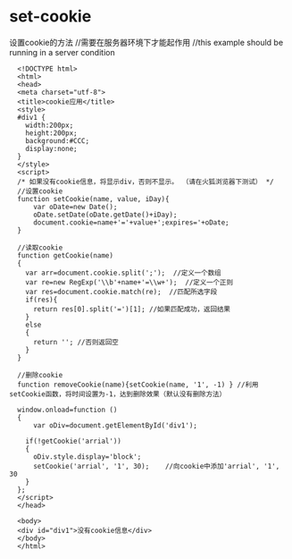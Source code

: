 # set-cookie
设置cookie的方法
//需要在服务器环境下才能起作用
//this example should be running in a server condition

      <!DOCTYPE html>
      <html>
      <head>
      <meta charset="utf-8">
      <title>cookie应用</title>
      <style>
      #div1 {
        width:200px; 
        height:200px; 
        background:#CCC; 
        display:none;
      }
      </style>
      <script>
      /* 如果没有cookie信息，将显示div，否则不显示。 （请在火狐浏览器下测试） */
      //设置cookie
      function setCookie(name, value, iDay){
          var oDate=new Date();
          oDate.setDate(oDate.getDate()+iDay);
          document.cookie=name+'='+value+';expires='+oDate;    
      }
      
      //读取cookie
      function getCookie(name)
      {
        var arr=document.cookie.split(';');  //定义一个数组
        var re=new RegExp('\\b'+name+'=\\w+');  //定义一个正则
        var res=document.cookie.match(re);  //匹配所选字段
        if(res){
          return res[0].split('=')[1]; //如果匹配成功，返回结果
        }
        else
        {
          return ''; //否则返回空
        }
      }
      
      //删除cookie
      function removeCookie(name){setCookie(name, '1', -1) } //利用setCookie函数，将时间设置为-1，达到删除效果（默认没有删除方法）
      
      window.onload=function ()
      {
          var oDiv=document.getElementById('div1');
        
        if(!getCookie('arrial'))
        {
          oDiv.style.display='block';
          setCookie('arrial', '1', 30);    //向cookie中添加'arrial', '1', 30
        }
      };
      </script>
      </head>
      
      <body>
      <div id="div1">没有cookie信息</div>
      </body>
      </html>
